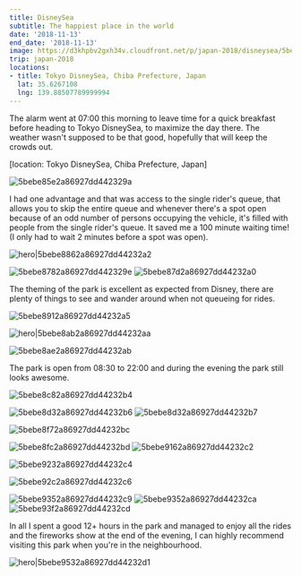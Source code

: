 ```yaml
---
title: DisneySea
subtitle: The happiest place in the world
date: '2018-11-13'
end_date: '2018-11-13'
image: https://d3khpbv2gxh34v.cloudfront.net/p/japan-2018/disneysea/5bebed642a86927dd44232d5.jpg
trip: japan-2018
locations:
- title: Tokyo DisneySea, Chiba Prefecture, Japan
  lat: 35.6267108
  lng: 139.88507789999994
---
```


The alarm went at 07:00 this morning to leave time for a quick breakfast before heading to Tokyo DisneySea, to maximize the day there. The weather wasn't supposed to be that good, hopefully that will keep the crowds out.

[location: Tokyo DisneySea, Chiba Prefecture, Japan]

![5bebe85e2a86927dd442329a](https://d3khpbv2gxh34v.cloudfront.net/p/japan-2018/disneysea/5bebe8642a86927dd442329b.jpg "1.698")

I had one advantage and that was access to the single rider's queue, that allows you to skip the entire queue and whenever there's a spot open because of an odd number of persons occupying the vehicle, it's filled with people from the single rider's queue. It saved me a 100 minute waiting time! (I only had to wait 2 minutes before a spot was open).

![hero|5bebe8862a86927dd44232a2](https://d3khpbv2gxh34v.cloudfront.net/p/japan-2018/disneysea/5bebe8862a86927dd44232a2.jpg "1.5")

![5bebe8782a86927dd442329e](https://d3khpbv2gxh34v.cloudfront.net/p/japan-2018/disneysea/5bebe87b2a86927dd442329f.jpg "1.5")
![5bebe87d2a86927dd44232a0](https://d3khpbv2gxh34v.cloudfront.net/p/japan-2018/disneysea/5bebe87f2a86927dd44232a1.jpg "1.5")

The theming of the park is excellent as expected from Disney, there are plenty of things to see and wander around when not queueing for rides.

![5bebe8912a86927dd44232a5](https://d3khpbv2gxh34v.cloudfront.net/p/japan-2018/disneysea/5bebe8932a86927dd44232a6.jpg "1.901")

![hero|5bebe8ab2a86927dd44232aa](https://d3khpbv2gxh34v.cloudfront.net/p/japan-2018/disneysea/5bebe8ab2a86927dd44232aa.jpg "1.5")

![5bebe8ae2a86927dd44232ab](https://d3khpbv2gxh34v.cloudfront.net/p/japan-2018/disneysea/5bebe8b22a86927dd44232ae.jpg "1.5")

The park is open from 08:30 to 22:00 and during the evening the park still looks awesome.

![5bebe8c82a86927dd44232b4](https://d3khpbv2gxh34v.cloudfront.net/p/japan-2018/disneysea/5bebe8cf2a86927dd44232b5.jpg "1.5")

![5bebe8d32a86927dd44232b6](https://d3khpbv2gxh34v.cloudfront.net/p/japan-2018/disneysea/5bebe8d82a86927dd44232b8.jpg "1.5")
![5bebe8d32a86927dd44232b7](https://d3khpbv2gxh34v.cloudfront.net/p/japan-2018/disneysea/5bebe8db2a86927dd44232b9.jpg "0.667")

![5bebe8f72a86927dd44232bc](https://d3khpbv2gxh34v.cloudfront.net/p/japan-2018/disneysea/5bebe9062a86927dd44232bf.jpg "1.5")

![5bebe8fc2a86927dd44232bd](https://d3khpbv2gxh34v.cloudfront.net/p/japan-2018/disneysea/5bebe9032a86927dd44232be.jpg "1.5")
![5bebe9162a86927dd44232c2](https://d3khpbv2gxh34v.cloudfront.net/p/japan-2018/disneysea/5bebe91d2a86927dd44232c3.jpg "1.5")

![5bebe9232a86927dd44232c4](https://d3khpbv2gxh34v.cloudfront.net/p/japan-2018/disneysea/5bebe92b2a86927dd44232c5.jpg "1.5")

![5bebe92c2a86927dd44232c6](https://d3khpbv2gxh34v.cloudfront.net/p/japan-2018/disneysea/5bebe9322a86927dd44232c7.jpg "1.5")

![5bebe9352a86927dd44232c9](https://d3khpbv2gxh34v.cloudfront.net/p/japan-2018/disneysea/5bebe93a2a86927dd44232cb.jpg "1.5")
![5bebe9352a86927dd44232ca](https://d3khpbv2gxh34v.cloudfront.net/p/japan-2018/disneysea/5bebe93c2a86927dd44232cc.jpg "1.5")
![5bebe93f2a86927dd44232cd](https://d3khpbv2gxh34v.cloudfront.net/p/japan-2018/disneysea/5bebe9442a86927dd44232cf.jpg "1.5")

In all I spent a good 12+ hours in the park and managed to enjoy all the rides and the fireworks show at the end of the evening, I can highly recommend visiting this park when you're in the neighbourhood.

![hero|5bebe9532a86927dd44232d1](https://d3khpbv2gxh34v.cloudfront.net/p/japan-2018/disneysea/5bebe9532a86927dd44232d1.jpg "1.5")

